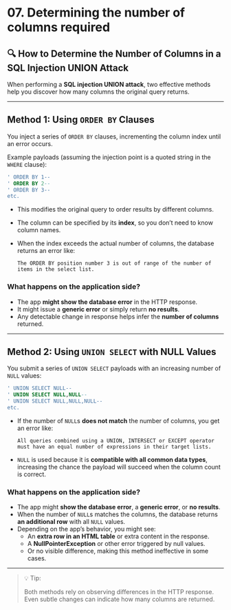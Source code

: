 # 07. Determining the number of columns required

## 🔍 How to Determine the Number of Columns in a SQL Injection UNION Attack

When performing a **SQL injection UNION attack**, two effective methods help you discover how many columns the original query returns.

---

## Method 1: Using `ORDER BY` Clauses

You inject a series of `ORDER BY` clauses, incrementing the column index until an error occurs.

Example payloads (assuming the injection point is a quoted string in the `WHERE` clause):

```sql
' ORDER BY 1--
' ORDER BY 2--
' ORDER BY 3--
etc.
```

- This modifies the original query to order results by different columns.
- The column can be specified by its **index**, so you don’t need to know column names.
- When the index exceeds the actual number of columns, the database returns an error like:
    
    ```
    The ORDER BY position number 3 is out of range of the number of items in the select list.
    ```
    

### What happens on the application side?

- The app **might show the database error** in the HTTP response.
- It might issue a **generic error** or simply return **no results**.
- Any detectable change in response helps infer the **number of columns** returned.

---

## Method 2: Using `UNION SELECT` with NULL Values

You submit a series of `UNION SELECT` payloads with an increasing number of `NULL` values:

```sql
' UNION SELECT NULL--
' UNION SELECT NULL,NULL--
' UNION SELECT NULL,NULL,NULL--
etc.
```

- If the number of `NULL`s **does not match** the number of columns, you get an error like:
    
    ```
    All queries combined using a UNION, INTERSECT or EXCEPT operator must have an equal number of expressions in their target lists.
    ```
    
- `NULL` is used because it is **compatible with all common data types**, increasing the chance the payload will succeed when the column count is correct.

### What happens on the application side?

- The app might **show the database error**, a **generic error**, or **no results**.
- When the number of `NULL`s matches the columns, the database returns **an additional row** with all `NULL` values.
- Depending on the app’s behavior, you might see:
    - An **extra row in an HTML table** or extra content in the response.
    - A **NullPointerException** or other error triggered by null values.
    - Or no visible difference, making this method ineffective in some cases.

---

> 💡 Tip:
> 
> 
> Both methods rely on observing differences in the HTTP response. Even subtle changes can indicate how many columns are returned.
>